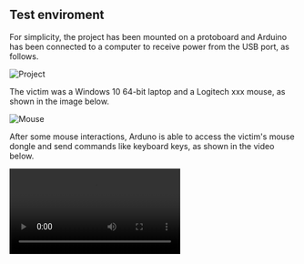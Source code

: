 ## Test enviroment

For simplicity, the project has been mounted on a protoboard and Arduino has been connected to a computer to receive power from the USB port, as follows.

![Project](https://raw.githubusercontent.com/dnatividade/Arduino_mousejack/master/testing/project.jpg)


The victim was a Windows 10 64-bit laptop and a Logitech xxx mouse, as shown in the image below.

![Mouse](https://raw.githubusercontent.com/dnatividade/Arduino_mousejack/master/testing/mouse.jpg)


After some mouse interactions, Arduno is able to access the victim's mouse dongle and send commands like keyboard keys, as shown in the video below.

![Video](./working.webm)


